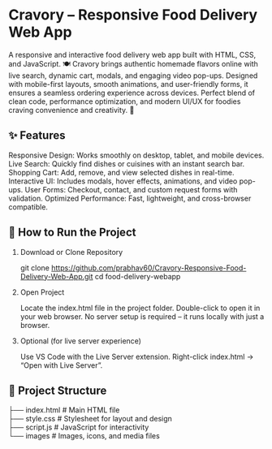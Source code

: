 # Cravory – Responsive Food Delivery Web App

A responsive and interactive food delivery web app built with HTML, CSS, and JavaScript. 🍽️
Cravory brings authentic homemade flavors online with live search, dynamic cart, modals, and engaging video pop-ups. Designed with mobile-first layouts, smooth animations, and user-friendly forms, it ensures a seamless ordering experience across devices. Perfect blend of clean code, performance optimization, and modern UI/UX for foodies craving convenience and creativity. 🚀




<h2> ✨ Features </h2>

Responsive Design: Works smoothly on desktop, tablet, and mobile devices.
Live Search: Quickly find dishes or cuisines with an instant search bar.
Shopping Cart: Add, remove, and view selected dishes in real-time.
Interactive UI: Includes modals, hover effects, animations, and video pop-ups.
User Forms: Checkout, contact, and custom request forms with validation.
Optimized Performance: Fast, lightweight, and cross-browser compatible.



<h2> 🚀 How to Run the Project </h2>

1) Download or Clone Repository

   git clone https://github.com/prabhav60/Cravory-Responsive-Food-Delivery-Web-App.git
   cd food-delivery-webapp

2) Open Project

   Locate the index.html file in the project folder.
   Double-click to open it in your web browser.
   No server setup is required – it runs locally with just a browser.

3) Optional (for live server experience)

   Use VS Code with the Live Server extension.
   Right-click index.html → “Open with Live Server”.
   


<h2> 📂 Project Structure </h2>

├── index.html        # Main HTML file  
├── style.css         # Stylesheet for layout and design  
├── script.js         # JavaScript for interactivity  
└── images            # Images, icons, and media files  







